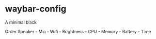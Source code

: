 # waybar-config
A minimal black 

Order 
Speaker - Mic - Wifi - Brightness - CPU - Memory - Battery - Time
